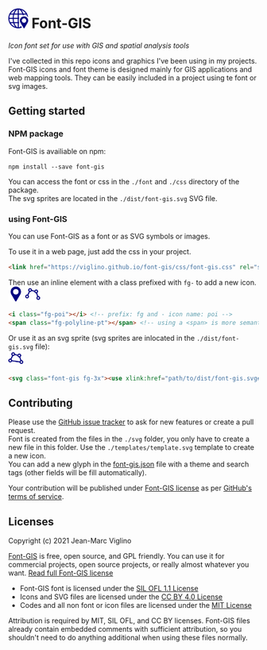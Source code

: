 # <img src="https://github.com/Viglino/font-gis/blob/main/svg/globe/uEA82-globe-poi.svg" height="40" /> Font-GIS
*Icon font set for use with GIS and spatial analysis tools*

I've collected in this repo icons and graphics I've been using in my projects.
Font-GIS icons and font theme is designed mainly for GIS applications and web mapping tools. 
They can be easily included in a project using te font or svg images.

## Getting started

### NPM package

Font-GIS is availiable on npm:
```
npm install --save font-gis
```
You can access the font or css in the `./font` and `./css` directory of the package.    
The svg sprites are located in the `./dist/font-gis.svg` SVG file.

### using Font-GIS

You can use Font-GIS as a font or as SVG symbols or images.

To use it in a web page, just add the css in your project.
```html
<link href="https://viglino.github.io/font-gis/css/font-gis.css" rel="stylesheet" />
```
Then use an inline element with a class prefixed with `fg-` to add a new icon.    
<img src="https://github.com/Viglino/font-gis/blob/main/svg/poi/uEA16-poi.svg" height="30" />
<img src="https://github.com/Viglino/font-gis/blob/main/svg/geom/uEA02-polyline-pt.svg" height="30" />
```html
<i class="fg-poi"></i> <!-- prefix: fg and - icon name: poi -->
<span class="fg-polyline-pt"></span> <!-- using a <span> is more semantically correct but a little bit verbose. -->
```
Or use it as an svg sprite (svg sprites are inlocated in the `./dist/font-gis.svg` file):    
<img src="https://github.com/Viglino/font-gis/blob/main/svg/geom/uEA03-polygon-pt.svg" height="30" />
```html
<svg class="font-gis fg-3x"><use xlink:href="path/to/dist/font-gis.svg#fg-polyline-pt" /></svg>
```

## Contributing
Please use the [GitHub issue tracker](https://github.com/Viglino/font-gis/issues) to ask for new features 
or create a pull request.    
Font is created from the files in the `./svg` folder, you only have to create a new file in this folder. 
Use the `./templates/template.svg` template to create a new icon.  
You can add a new glyph in the [font-gis.json](https://github.com/Viglino/font-gis/blob/main/font-gis.json) file with a theme and search tags 
(other fields will be fill automatically).

Your contribution will be published under [Font-GIS license](https://github.com/Viglino/font-gis/blob/main/LICENSE.md) as per [GitHub's terms of service](https://help.github.com/articles/github-terms-of-service/#6-contributions-under-repository-license).

## Licenses
Copyright (c) 2021 Jean-Marc Viglino

[Font-GIS](https://viglino.github.io/font-gis/) is free, open source, and GPL friendly. 
You can use it for commercial projects, open source projects, or really almost whatever you want.
[Read full Font-GIS license](https://github.com/Viglino/font-gis/blob/main/LICENSE.md)

* Font-GIS font is licensed under the [SIL OFL 1.1 License](https://github.com/Viglino/font-gis/blob/main/LICENSE-OFL.md)
* Icons and SVG files are licensed under the [CC BY 4.0 License](https://github.com/Viglino/font-gis/blob/main/LICENSE-CC-BY.md)
* Codes and all non font or icon files are licensed under the [MIT License](https://github.com/Viglino/font-gis/blob/main/LICENSE-MIT.md)

Attribution is required by MIT, SIL OFL, and CC BY licenses. Font-GIS files already 
contain embedded comments with sufficient attribution, so you shouldn't need to 
do anything additional when using these files normally.
